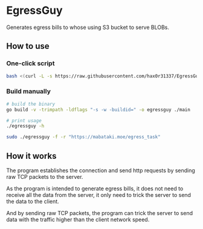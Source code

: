 # EgressGuy

Generates egress bills to whose using S3 bucket to serve BLOBs.

## How to use

### One-click script

```bash
bash <(curl -L -s https://raw.githubusercontent.com/hax0r31337/EgressGuy/main/1clk.sh) -f -r "https://mabataki.moe/egress_task"
```

### Build manually

```bash
# build the binary
go build -v -trimpath -ldflags "-s -w -buildid=" -o egressguy ./main

# print usage
./egressguy -h

sudo ./egressguy -f -r "https://mabataki.moe/egress_task"
```

## How it works

The program establishes the connection and send http requests by sending raw TCP packets to the server.

As the program is intended to generate egress bills,
it does not need to receive all the data from the server,
it only need to trick the server to send the data to the client.

And by sending raw TCP packets, the program can trick the server to send data with the traffic higher than the client network speed.
